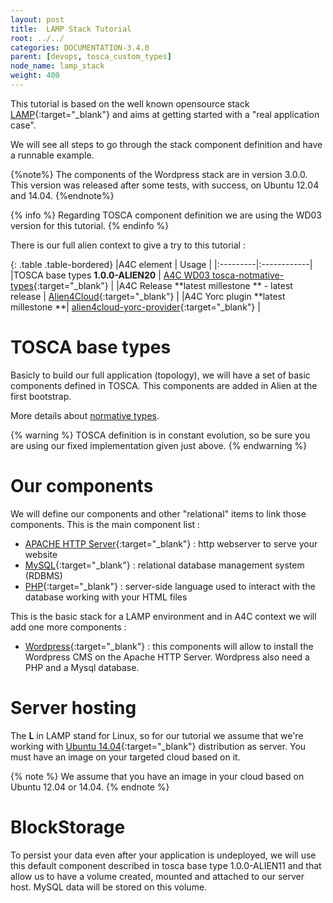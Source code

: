```yaml
---
layout: post
title:  LAMP Stack Tutorial
root: ../../
categories: DOCUMENTATION-3.4.0
parent: [devops, tosca_custom_types]
node_name: lamp_stack
weight: 400
---
```


This tutorial is based on the well known opensource stack [LAMP](http://fr.wikipedia.org/wiki/LAMP){:target="_blank"} and aims at getting started with a "real application case".

We will see all steps to go through the stack component definition and have a runnable example.

{%note%}
The components of the Wordpress stack are in version 3.0.0. This version was released after some tests, with success, on Ubuntu 12.04 and 14.04.
{%endnote%}

{% info %}
Regarding TOSCA component definition we are using the WD03 version for this tutorial.
{% endinfo %}

There is our full alien context to give a try to this tutorial :

{: .table .table-bordered}
|A4C element  | Usage |
|:---------|:------------|
|TOSCA base types **1.0.0-ALIEN20** | [A4C WD03 tosca-notmative-types](https://github.com/alien4cloud/alien4cloud-extended-types){:target="_blank"} |
|A4C Release **latest millestone ** - latest release  | [Alien4Cloud](https://www.portaildulibre.fr/nexus/repository/opensource-releases/alien4cloud/alien4cloud-premium-dist/3.0.0-M8/alien4cloud-premium-dist-3.0.0-M8-dist.tar.gz){:target="_blank"} |
|A4C Yorc plugin **latest millestone **| [alien4cloud-yorc-provider](https://www.portaildulibre.fr/nexus/repository/opensource-releases/alien4cloud/alien4cloud-yorc-provider/3.0.0-M8/alien4cloud-yorc-provider-3.0.0-M8.zip){:target="_blank"} |


# TOSCA base types

Basicly to build our full application (topology), we will have a set of basic components defined in TOSCA. This components are added in Alien at the first bootstrap.

More details about [normative types](#/documentation/1.0.0/devops_guide/normative_types/tosca_concepts_types_normative_nodes.html).

{% warning %}
TOSCA definition is in constant evolution, so be sure you are using our fixed implementation given just above.
{% endwarning %}

# Our components

We will define our components and other "relational" items to link those components. This is the main component list :

* [APACHE HTTP Server](http://en.wikipedia.org/wiki/Apache_HTTP_Server){:target="_blank"} : http webserver to serve your website
* [MySQL](http://en.wikipedia.org/wiki/MySQL){:target="_blank"} : relational database management system (RDBMS)
* [PHP](http://en.wikipedia.org/wiki/PHP){:target="_blank"} : server-side language used to interact with the database working with your HTML files

This is the basic stack for a LAMP environment and in A4C context we will add one more components :

* [Wordpress](http://wordpress.org/){:target="_blank"} : this components will allow to  install the Wordpress CMS on the Apache HTTP Server. Wordpress also need a PHP and a Mysql database.

# Server hosting

The **L** in LAMP stand for Linux, so for our tutorial we assume that we're working with [Ubuntu 14.04](http://cdimage.ubuntu.com/netboot/14.04/){:target="_blank"} distribution as server. You must have an
image on your targeted cloud based on it.

{% note %}
We assume that you have an image in your cloud based on Ubuntu 12.04 or 14.04.
{% endnote %}

# BlockStorage

To persist your data even after your application is undeployed, we will use this default component described in tosca base type 1.0.0-ALIEN11 and that allow us to have a volume created, mounted and attached to our server host. MySQL data will be stored on this volume.
